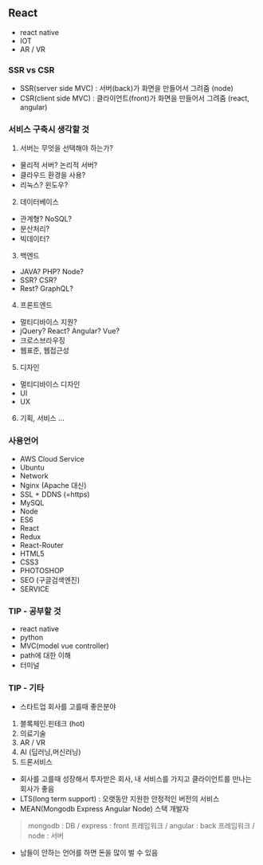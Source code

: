 ## React
- react native
- IOT
- AR / VR

### SSR vs CSR
- SSR(server side MVC) : 서버(back)가 화면을 만들어서 그려줌 (node)
- CSR(client side MVC) : 클라이언트(front)가 화면을 만들어서 그려줌 (react, angular)

### 서비스 구축시 생각할 것
1. 서버는 무엇을 선택해야 하는가?
- 물리적 서버? 논리적 서버?
- 클라우드 환경을 사용?
- 리눅스? 윈도우?
2. 데이터베이스
- 관계형? NoSQL?
- 분산처리?
- 빅데이터?
3. 백엔드
- JAVA? PHP? Node?
- SSR? CSR?
- Rest? GraphQL?
4. 프론트엔드
- 멀티디바이스 지원?
- jQuery? React? Angular? Vue?
- 크로스브라우징
- 웹표준, 웹접근성
5. 디자인
- 멀티디바이스 디자인
- UI
- UX
6. 기획, 서비스 ...

### 사용언어
- AWS Cloud Service
- Ubuntu
- Network
- Nginx (Apache 대신)
- SSL + DDNS (=https)
- MySQL
- Node
- ES6
- React
- Redux
- React-Router
- HTML5
- CSS3
- PHOTOSHOP
- SEO (구글검색엔진)
- SERVICE

### TIP - 공부할 것
- react native
- python
- MVC(model vue controller)
- path에 대한 이해
- 터미널

### TIP - 기타
- 스타트업 회사를 고를때 좋은분야
1. 블록체인.핀테크 (hot)
2. 의료기술
3. AR / VR
4. AI (딥러닝,머신러닝)
5. 드론서비스
- 회사를 고를때 성장해서 투자받은 회사, 내 서비스를 가지고 클라이언트를 만나는 회사가 좋음
- LTS(long term support) : 오랫동안 지원한 안정적인 버전의 서비스
- MEAN(Mongodb Express Angular Node) 스택 개발자
> mongodb : DB / express : front 프레임워크 / angular : back 프레임워크 / node : 서버
- 남들이 안하는 언어를 하면 돈을 많이 벌 수 있음
